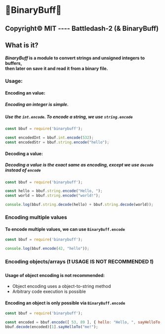 # 🔢BinaryBuff🐃
## Copyright&copy; MIT ---- Battledash-2 (& BinaryBuff)

## What is it?
#### ***BinaryBuff*** is a module to convert strings and unsigned integers to buffers,<br>then later on save it and read it from a binary file.

### Usage:
#### Encoding an value:
##### Encoding an integer is simple.
##### Use the `int.encode`. To encode a string, we use `string.encode`
```js
const bbuf = require('binarybuff');

const encodedInt = bbuf.int.encode(532);
const encodedStr = bbuf.string.encode("hello");
```

#### Decoding a value:
##### Decoding a value is the exact same as encoding, except we use `decode` instead of `encode`
```js
const bbuf = require('binarybuff');

const hello = bbuf.string.encode("Hello, ");
const world = bbuf.string.encode("world!");

console.log(bbuf.string.decode(hello) + bbuf.string.decode(world));
```

### Encoding multiple values
#### To encode multiple values, we can use `BinaryBuff.encode`
```js
const bbuf = require('binarybuff');

console.log(bbuf.encode(42, "hello"));
```

### Encoding objects/arrays (❗ USAGE IS NOT RECOMMENDED ❗)
#### Usage of object encoding is not recommended:
- Object encoding uses a object-to-string method
- Arbitrary code execution is possible

#### Encoding an object is only possible via `BinaryBuff.encode`
```js
const bbuf = require('binarybuff');

const encoded = bbuf.encode([ 53, 89 ], { hello: "Hello, ", sayHelloTo: (usr)=>{console.log("Hello,", usr);} });
bbuf.decode(encoded)[1].sayHelloTo("me!");
```
